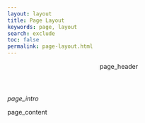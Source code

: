 ```yaml
---
layout: layout
title: Page Layout
keywords: page, layout
search: exclude
toc: false
permalink: page-layout.html
---
```


<main class="tn-app__main">
    <article class="tn-page">
        <header class="tn-page__header">
            page_header
        </header>
        <div class="tn-page__intro">
            <p><em>page_intro</em></p>
        </div>
        <div class="tn-page__content">
            page_content
        </div>
    </article>
</main>
